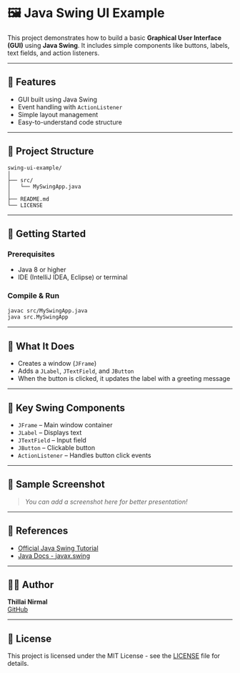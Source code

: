 # 🖼️ Java Swing UI Example

This project demonstrates how to build a basic **Graphical User Interface (GUI)** using **Java Swing**. It includes simple components like buttons, labels, text fields, and action listeners.

---

## 📌 Features

- GUI built using Java Swing
- Event handling with `ActionListener`
- Simple layout management
- Easy-to-understand code structure

---

## 📂 Project Structure

```
swing-ui-example/
│
├── src/
│   └── MySwingApp.java
│
├── README.md
└── LICENSE
```

---

## 🚀 Getting Started

### Prerequisites

- Java 8 or higher
- IDE (IntelliJ IDEA, Eclipse) or terminal

### Compile & Run

```bash
javac src/MySwingApp.java
java src.MySwingApp
```

---

## 🧠 What It Does

- Creates a window (`JFrame`)
- Adds a `JLabel`, `JTextField`, and `JButton`
- When the button is clicked, it updates the label with a greeting message

---

## 🧩 Key Swing Components

- `JFrame` – Main window container
- `JLabel` – Displays text
- `JTextField` – Input field
- `JButton` – Clickable button
- `ActionListener` – Handles button click events

---

## 📸 Sample Screenshot

> _You can add a screenshot here for better presentation!_

---

## 📘 References

- [Official Java Swing Tutorial](https://docs.oracle.com/javase/tutorial/uiswing/)
- [Java Docs - javax.swing](https://docs.oracle.com/javase/8/docs/api/javax/swing/package-summary.html)

---

## 🧑‍💻 Author

**Thillai Nirmal**  
[GitHub](https://github.com/thillainirmal-tech)

---

## 🪪 License

This project is licensed under the MIT License - see the [LICENSE](LICENSE) file for details.
